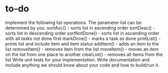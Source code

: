 # to-do
Implement the following list operations. The parameter list can be determined by you.  sortAsc() - sorts list in ascending order  sortDesc() - sorts list in descending order  sortNotDone() - sorts list in ascending order with all tasks not done first  markDone() - marks a task as done  printList() - prints list and include item and item status  addItem() - adds an item to the list  removeItem() - removes item from the list  moveItem() - moves an item on the list from one place to another  clearList() - removes all items from the list     Write unit tests for your implementation.     Write documentation and include anything we should know about your code and how to build/run it.

